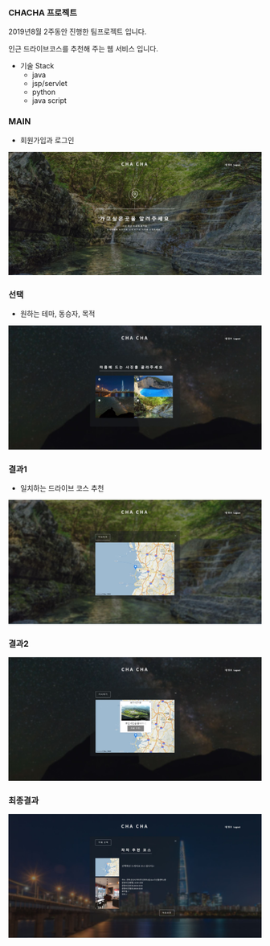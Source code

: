 ### CHACHA 프로젝트

2019년8월 2주동안 진행한 팀프로젝트 입니다.

인근 드라이브코스를 추천해 주는 웹 서비스 입니다.

* 기술 Stack 
  * java
  * jsp/servlet
  * python
  * java script

### MAIN
* 회원가입과 로그인
<img src="main.JPG" heigth="200px">

### 선택
* 원하는 테마, 동승자, 목적
<img src="select.JPG">

### 결과1
* 일치하는 드라이브 코스 추천
<img src="result1.JPG">

### 결과2
<img src="result2.JPG">

### 최종결과
<img src="finalresult.JPG">
